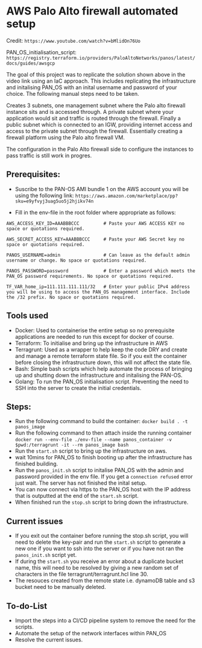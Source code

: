 # AWS Palo Alto firewall automated setup

Credit: ```https://www.youtube.com/watch?v=bMlidOn76Uo```

PAN_OS_initialisation_script: ```https://registry.terraform.io/providers/PaloAltoNetworks/panos/latest/docs/guides/awsgcp```

The goal of this project was to replicate the solution shown above in the video link using an IaC approach. This includes replicating the infrastructure and initalising PAN_OS with an inital username and password of your choice. The following manual steps need to be taken.

Creates 3 subnets, one management subnet where the Palo alto firewall instance sits and is accessed through. A private subnet where your application would sit and traffic is routed through the firewall. Finally a public subnet which is connected to an IGW, providing internet access and access to the private subnet through the firewall. Essentially creating a firewall platform using the Palo alto firewall VM.

The configuration in the Palo Alto firewall side to configure the instances to pass traffic is still work in progres.

## Prerequisites:

- Suscribe to the PAN-OS AMI bundle 1 on the AWS account you will be using the following link: 
```https://aws.amazon.com/marketplace/pp?sku=e9yfvyj3uag5uo5j2hjikv74n```

- Fill in the env-file in the root folder where appropriate as follows:

```AWS_ACCESS_KEY_ID=AAABBBCCC         # Paste your AWS ACCESS KEY no space or quotations required.```

```AWS_SECRET_ACCESS_KEY=AAABBBCCC     # Paste your AWS Secret key no space or quotations required.```

```PANOS_USERNAME=admin                # Can leave as the default admin username or change. No space or quotations required.```

```PANOS_PASSWORD=password             # Enter a password which meets the PAN_OS password requirements. No space or quotations required.```

```TF_VAR_home_ip=111.111.111.111/32   # Enter your public IPv4 address you will be using to access the PAN_OS management interface. Include the /32 prefix. No space or quotations required.```

## Tools used

- Docker: Used to containerise the entire setup so no prerequisite applications are needed to run this except for docker of course.
- Terraform: To initialise and bring up the infrastructure in AWS
- Terragrunt: Used as a wrapper to help keep the code DRY and create and manage a remote terraform state file. So if you exit the container before closing the infrastructure down, this will not affect the state file.
- Bash: Simple bash scripts which help automate the process of bringing up and shutting down the infrastructure and initalising the PAN-OS.
- Golang: To run the PAN_OS initialisation script. Preventing the need to SSH into the server to create the initial credentials.


## Steps:

- Run the following command to build the container: 
```docker build . -t panos_image```
- Run the following command to then attach inside the running container
```docker run --env-file ./env-file --name panos_container -v $pwd:/terragrunt -it --rm panos_image bash```
- Run the ```start.sh``` script to bring up the infrastructure on aws.
- wait 10mins for PAN_OS to finish booting up after the infrastructure has finished building.
- Run the ```panos_init.sh``` script to initalise PAN_OS with the admin and password provided in the env file. If you get a ```connection refused``` error just wait. The server has not finished the inital setup.
- You can now connect via https to the PAN_OS host with the IP address that is outputted at the end of the ```start.sh``` script. 
- When finished run the ```stop.sh``` script to bring down the infrastructure.

## Current issues

- If you exit out the container before running the stop.sh script, you will need to delete the key-pair and run the ```start.sh``` script to generate a new one if you want to ssh into the server or if you have not ran the ```panos_init.sh``` script yet.
- If during the ```start.sh``` you receive an error about a duplicate bucket name, this will need to be resolved by giving a new random set of characters in the file terragrunt/terragrunt.hcl line 30.
- The resouces created from the remote state i.e. dynamoDB table and s3 bucket need to be manually deleted.

## To-do-List

- Import the steps into a CI/CD pipeline system to remove the need for the scripts.
- Automate the setup of the network interfaces within PAN_OS
- Resolve the current issues.



